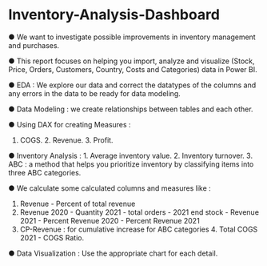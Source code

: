 # Inventory-Analysis-Dashboard

● We want to investigate possible improvements in inventory management and purchases.

● This report focuses on helping you import, analyze and visualize (Stock, Price, Orders, Customers, Country, Costs and Categories) data in Power BI.

● EDA : We explore our data and correct the datatypes of the columns and any errors in the data to be ready for data modeling.

● Data Modeling : we create relationships between tables and each other.

● Using DAX for creating Measures :
  1. COGS. 2. Revenue. 3. Profit.

● Inventory Analysis :   1. Average inventory value.                 2. Inventory turnover.
                         3. ABC : a method that helps you prioritize inventory by classifying items into three ABC categories.

● We calculate some calculated columns and measures like :
1. Revenue - Percent of total revenue
2. Revenue 2020 - Quantity 2021 - total orders - 2021 end stock - Revenue 2021 - Percent Revenue 2020 - Percent Revenue 2021
3. CP-Revenue : for cumulative increase for ABC categories           4. Total COGS 2021 - COGS Ratio.

● Data Visualization : Use the appropriate chart for each detail.
